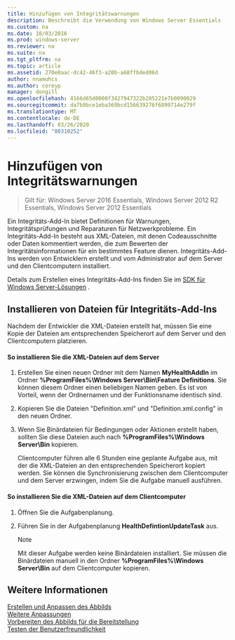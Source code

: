 ```yaml
---
title: Hinzufügen von Integritätswarnungen
description: Beschreibt die Verwendung von Windows Server Essentials
ms.custom: na
ms.date: 10/03/2016
ms.prod: windows-server
ms.reviewer: na
ms.suite: na
ms.tgt_pltfrm: na
ms.topic: article
ms.assetid: 270e0aac-dc42-46f3-a20b-a68ffbded06d
author: nnamuhcs
ms.author: coreyp
manager: dongill
ms.openlocfilehash: 4166d65d0008f3427947322b285221e7b0090029
ms.sourcegitcommit: da7b9bce1eba369bcd156639276f6899714e279f
ms.translationtype: MT
ms.contentlocale: de-DE
ms.lasthandoff: 03/26/2020
ms.locfileid: "80310252"
---
```

# <a name="add-health-alerts"></a>Hinzufügen von Integritätswarnungen

>Gilt für: Windows Server 2016 Essentials, Windows Server 2012 R2 Essentials, Windows Server 2012 Essentials

Ein Integritäts-Add-In bietet Definitionen für Warnungen, Integritätsprüfungen und Reparaturen für Netzwerkprobleme. Ein Integritäts-Add-In besteht aus XML-Dateien, mit denen Codeausschnitte oder Daten kommentiert werden, die zum Bewerten der Integritätsinformationen für ein bestimmtes Feature dienen. Integritäts-Add-Ins werden von Entwicklern erstellt und vom Administrator auf dem Server und den Clientcomputern installiert.  
  
 Details zum Erstellen eines Integritäts-Add-Ins finden Sie im [SDK für Windows Server-Lösungen](https://go.microsoft.com/fwlink/?LinkID=248648) .  
  
## <a name="installing-health-add-in-files"></a>Installieren von Dateien für Integritäts-Add-Ins  
 Nachdem der Entwickler die XML-Dateien erstellt hat, müssen Sie eine Kopie der Dateien am entsprechenden Speicherort auf dem Server und den Clientcomputern platzieren.  
  
#### <a name="to-install-the-xml-files-on-the-server"></a>So installieren Sie die XML-Dateien auf dem Server  
  
1. Erstellen Sie einen neuen Ordner mit dem Namen **MyHealthAddIn** im Ordner **%ProgramFiles%\Windows Server\Bin\Feature Definitions**. Sie können diesem Ordner einen beliebigen Namen geben. Es ist von Vorteil, wenn der Ordnernamen und der Funktionsname identisch sind.  
  
2. Kopieren Sie die Dateien "Definition.xml" und "Definition.xml.config" in den neuen Ordner.  
  
3. Wenn Sie Binärdateien für Bedingungen oder Aktionen erstellt haben, sollten Sie diese Dateien auch nach **%ProgramFiles%\Windows Server\Bin** kopieren.  
  
   Clientcomputer führen alle 6 Stunden eine geplante Aufgabe aus, mit der die XML-Dateien an den entsprechenden Speicherort kopiert werden. Sie können die Synchronisierung zwischen dem Clientcomputer und dem Server erzwingen, indem Sie die Aufgabe manuell ausführen.  
  
#### <a name="to-install-the-xml-files-on-the-client-computer"></a>So installieren Sie die XML-Dateien auf dem Clientcomputer  
  
1.  Öffnen Sie die Aufgabenplanung.  
  
2.  Führen Sie in der Aufgabenplanung **HealthDefintionUpdateTask** aus.  
  
    > [!NOTE]
    >  Mit dieser Aufgabe werden keine Binärdateien installiert. Sie müssen die Binärdateien manuell in den Ordner **%ProgramFiles%\Windows Server\Bin** auf dem Clientcomputer kopieren.  
  
## <a name="see-also"></a>Weitere Informationen  
 [Erstellen und Anpassen des Abbilds](Creating-and-Customizing-the-Image.md)   
 [Weitere Anpassungen](Additional-Customizations.md)   
 [Vorbereiten des Abbilds für die Bereitstellung](Preparing-the-Image-for-Deployment.md)   
 [Testen der Benutzerfreundlichkeit](Testing-the-Customer-Experience.md)